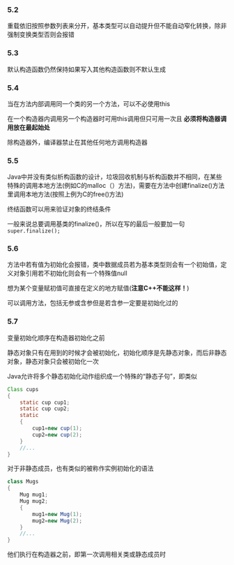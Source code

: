### 5.2

重载依旧按照参数列表来分开，基本类型可以自动提升但不能自动窄化转换，除非强制变换类型否则会报错

### 5.3

默认构造函数仍然保持如果写入其他构造函数则不默认生成

### 5.4

当在方法内部调用同一个类的另一个方法，可以不必使用this

在一个构造器内调用另一个构造器时可用this调用但只可用一次且 **必须将构造器调用放在最起始处**

除构造器外，编译器禁止在其他任何地方调用构造器

### 5.5

Java中并没有类似析构函数的设计，垃圾回收机制与析构函数并不相同，在某些特殊的调用本地方法(例如C的malloc（）方法)，需要在方法中创建finalize()方法里调用本地方法(按照上例为C的free()方法)

终结函数可以用来验证对象的终结条件

一般来说总要调用基类的finalize()，所以在写的最后一般要加一句`super.finalize();`

### 5.6

方法中若有值为初始化会报错，类中数据成员若为基本类型则会有一个初始值，定义对象引用若不初始化则会有一个特殊值null

想为某个变量赋初值可直接在定义的地方赋值(**注意C++不能这样！**)

可以调用方法，包括无参或含参但是若含参一定要是初始化过的

### 5.7

变量初始化顺序在构造器初始化之前

静态对象只有在用到的时候才会被初始化，初始化顺序是先静态对象，而后非静态对象，静态对象只会被初始化一次

Java允许将多个静态初始化动作组织成一个特殊的“静态子句”，即类似
```Java
Class cups
{
    static cup cup1;
    static cup cup2;
    static
    {
        cup1=new cup(1);
        cup2=new cup(2);
    }
    //...
}
```
对于非静态成员，也有类似的被称作实例初始化的语法
```Java
class Mugs
{
    Mug mug1;
    Mug mug2;
    {
        mug1=new Mug(1);
        mug2=new Mug(2);
    }
    //...
}
```
他们执行在构造器之前，即第一次调用相关类或静态成员时